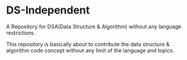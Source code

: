 # DS-Independent
A Repository for DSA(Data Structure &amp; Algorithm) without any language restrictions.

This repository is basically about to contribute the data structure & algorithm code concept without any limit of the language and topics.
